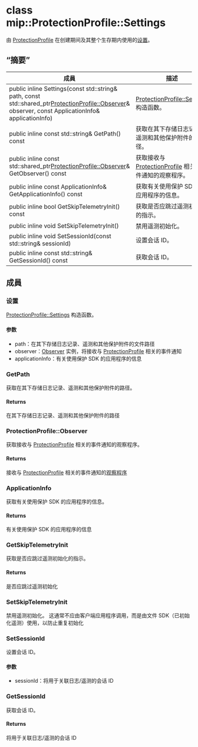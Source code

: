 # <a name="class-mipprotectionprofilesettings"></a>class mip::ProtectionProfile::Settings 
由 [ProtectionProfile](#classmip_1_1_protection_profile) 在创建期间及其整个生存期内使用的[设置](#classmip_1_1_protection_profile_1_1_settings)。
  
## <a name="summary"></a>“摘要”
 成員                        | 描述                                
--------------------------------|---------------------------------------------
public inline Settings(const std::string& path, const std::shared_ptr<ProtectionProfile::Observer>& observer, const ApplicationInfo& applicationInfo)  |  [ProtectionProfile::Settings](#classmip_1_1_protection_profile_1_1_settings) 构造函数。
public inline const std::string& GetPath() const  |  获取在其下存储日志记录、遥测和其他保护附件的路径。
public inline const std::shared_ptr<ProtectionProfile::Observer>& GetObserver() const  |  获取接收与 [ProtectionProfile](#classmip_1_1_protection_profile) 相关的事件通知的观察程序。
public inline const ApplicationInfo& GetApplicationInfo() const  |  获取有关使用保护 SDK 的应用程序的信息。
public inline bool GetSkipTelemetryInit() const  |  获取是否应跳过遥测初始化的指示。
public inline void SetSkipTelemetryInit()  |  禁用遥测初始化。
public inline void SetSessionId(const std::string& sessionId)  |  设置会话 ID。
public inline const std::string& GetSessionId() const  |  获取会话 ID。
  
## <a name="members"></a>成員
  
### <a name="settings"></a>设置
[ProtectionProfile::Settings](#classmip_1_1_protection_profile_1_1_settings) 构造函数。
  
#### <a name="parameters"></a>参数
* path：在其下存储日志记录、遥测和其他保护附件的文件路径 
* observer：[Observer](#classmip_1_1_protection_profile_1_1_observer) 实例，将接收与 [ProtectionProfile](#classmip_1_1_protection_profile) 相关的事件通知
* applicationInfo：有关使用保护 SDK 的应用程序的信息
  
### <a name="getpath"></a>GetPath
获取在其下存储日志记录、遥测和其他保护附件的路径。
  
#### <a name="returns"></a>Returns
在其下存储日志记录、遥测和其他保护附件的路径
  
### <a name="protectionprofileobserver"></a>ProtectionProfile::Observer
获取接收与 [ProtectionProfile](#classmip_1_1_protection_profile) 相关的事件通知的观察程序。
  
#### <a name="returns"></a>Returns
接收与 [ProtectionProfile](#classmip_1_1_protection_profile) 相关的事件通知的[观察程序](#classmip_1_1_protection_profile_1_1_observer)
  
### <a name="applicationinfo"></a>ApplicationInfo
获取有关使用保护 SDK 的应用程序的信息。
  
#### <a name="returns"></a>Returns
有关使用保护 SDK 的应用程序的信息
  
### <a name="getskiptelemetryinit"></a>GetSkipTelemetryInit
获取是否应跳过遥测初始化的指示。
  
#### <a name="returns"></a>Returns
是否应跳过遥测初始化
  
### <a name="setskiptelemetryinit"></a>SetSkipTelemetryInit
禁用遥测初始化。
这通常不应由客户端应用程序调用，而是由文件 SDK（已初始化遥测）使用，以防止重复初始化
  
### <a name="setsessionid"></a>SetSessionId
设置会话 ID。
  
#### <a name="parameters"></a>参数
* sessionId：将用于关联日志/遥测的会话 ID
  
### <a name="getsessionid"></a>GetSessionId
获取会话 ID。
  
#### <a name="returns"></a>Returns
将用于关联日志/遥测的会话 ID